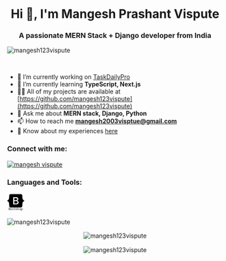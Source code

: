 <h1 align="center">Hi 👋, I'm Mangesh Prashant Vispute</h1>

<h3 align="center">A passionate MERN Stack + Django developer from India</h3>

<p align="left">
  <img src="https://komarev.com/ghpvc/?username=mangesh123vispute&label=Profile%20views&color=0e75b6&style=flat" alt="mangesh123vispute" />
</p>

<p align="left">
  <a href="https://twitter.com/" target="blank">
    <img src="https://img.shields.io/twitter/follow/?logo=twitter&style=for-the-badge" alt="" />
  </a>
</p>

- 🔭 I’m currently working on [TaskDailyPro](https://github.com/mangesh123vispute/TaskDailyPro)
- 🌱 I’m currently learning **TypeScript, Next.js**
- 👨‍💻 All of my projects are available at [https://github.com/mangesh123vispute](https://github.com/mangesh123vispute)
- 💬 Ask me about **MERN stack, Django, Python**
- 📫 How to reach me **mangesh2003visptue@gmail.com**
- 📄 Know about my experiences [here](https://drive.google.com/file/d/1PvcgefdODWCgJOQlpbSRi8QZjV3Aa7UN/view?usp=drive_link)

<h3 align="left">Connect with me:</h3>
<p align="left">
  <a href="https://linkedin.com/in/mangesh-vispute" target="blank">
    <img align="center" src="https://raw.githubusercontent.com/rahuldkjain/github-profile-readme-generator/master/src/images/icons/Social/linked-in-alt.svg" alt="mangesh vispute" height="30" width="40" />
  </a>
</p>

<h3 align="left">Languages and Tools:</h3>
<p align="left">
  <a href="https://getbootstrap.com" target="_blank" rel="noreferrer">
    <img src="https://raw.githubusercontent.com/devicons/devicon/master/icons/bootstrap/bootstrap-plain-wordmark.svg" alt="bootstrap" width="40" height="40"/>
  </a>
  <!-- Add more icons here -->
</p>

<p align="center">
  <img align="left" src="https://github-readme-stats.vercel.app/api/top-langs?username=mangesh123vispute&show_icons=true&locale=en&layout=compact" alt="mangesh123vispute" />
</p>

<p>&nbsp;</p>

<p align="center">
  <img align="center" src="https://github-readme-stats.vercel.app/api?username=mangesh123vispute&show_icons=true&locale=en" alt="mangesh123vispute" />
</p>

<p align="center">
  <img align="center" src="https://github-readme-streak-stats.herokuapp.com/?user=mangesh123vispute&" alt="mangesh123vispute" />
</p>
